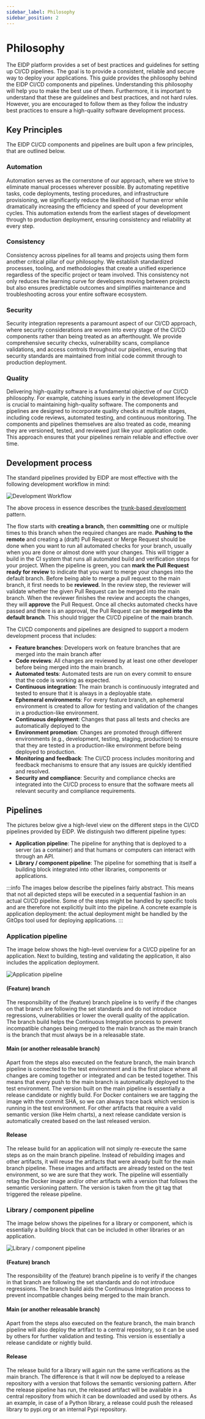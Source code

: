 ```yaml
---
sidebar_label: Philosophy
sidebar_position: 2
---
```


# Philosophy

The EIDP platform provides a set of best practices and guidelines for setting up CI/CD pipelines.
The goal is to provide a consistent, reliable and secure way to deploy your applications.
This guide provides the philosophy behind the EIDP CI/CD components and pipelines.
Understanding this philosophy will help you to make the best use of them.
Furthermore, it is important to understand that these are guidelines and best practices, and not hard rules.
However, you are encouraged to follow them as they follow the industry best practices to ensure a high-quality software development process.

## Key Principles

The EIDP CI/CD components and pipelines are built upon a few principles, that are outlined below.

### Automation

Automation serves as the cornerstone of our approach, where we strive to eliminate manual processes wherever possible.
By automating repetitive tasks, code deployments, testing procedures, and infrastructure provisioning, we significantly reduce the likelihood of human error while dramatically increasing the efficiency and speed of your development cycles.
This automation extends from the earliest stages of development through to production deployment, ensuring consistency and reliability at every step.

### Consistency

Consistency across pipelines for all teams and projects using them form another critical pillar of our philosophy.
We establish standardized processes, tooling, and methodologies that create a unified experience regardless of the specific project or team involved.
This consistency not only reduces the learning curve for developers moving between projects but also ensures predictable outcomes and simplifies maintenance and troubleshooting across your entire software ecosystem.

### Security

Security integration represents a paramount aspect of our CI/CD approach, where security considerations are woven into every stage of the CI/CD components rather than being treated as an afterthought.
We provide comprehensive security checks, vulnerability scans, compliance validations, and access controls throughout our pipelines, ensuring that security standards are maintained from initial code commit through to production deployment.

### Quality

Delivering high-quality software is a fundamental objective of our CI/CD philosophy.
For example, catching issues early in the development lifecycle is crucial to maintaining high-quality software.
The components and pipelines are designed to incorporate quality checks at multiple stages, including code reviews, automated testing, and continuous monitoring.
The components and pipelines themselves are also treated as code, meaning they are versioned, tested, and reviewed just like your application code.
This approach ensures that your pipelines remain reliable and effective over time.

## Development process

The standard pipelines provided by EIDP are most effective with the following development workflow in mind:

![Development Workflow](/img/cicd/development-workflow.svg)

The above process in essence describes the [trunk-based development](https://trunkbaseddevelopment.com/) pattern.

The flow starts with **creating a branch**, then **committing** one or multiple times to this branch when the required changes are made.
**Pushing to the remote** and creating a (draft) Pull Request or Merge Request should be done when you want to run all automated checks for your branch, usually when you are done or almost done with your changes.
This will trigger a build in the CI system that runs all automated build and verification steps for your project.
When the pipeline is green, you can **mark the Pull Request ready for review** to indicate that you want to merge your changes into the default branch.
Before being able to merge a pull request to the main branch, it first needs to be **reviewed**.
In the review step, the reviewer will validate whether the given Pull Request can be merged into the main branch.
When the reviewer finishes the review and accepts the changes, they will **approve** the Pull Request.
Once all checks automated checks have passed and there is an approval, the Pull Request can be **merged into the default branch**.
This should trigger the CI/CD pipeline of the main branch.

The CI/CD components and pipelines are designed to support a modern development process that includes:

- **Feature branches**: Developers work on feature branches that are merged into the main branch after
- **Code reviews**: All changes are reviewed by at least one other developer before being merged into the main branch.
- **Automated tests**: Automated tests are run on every commit to ensure that the code is working as expected.
- **Continuous integration**: The main branch is continuously integrated and tested to ensure that it is always in a deployable state.
- **Ephemeral environments**: For every feature branch, an ephemeral environment is created to allow for testing and validation of the changes in a production-like environment.
- **Continuous deployment**: Changes that pass all tests and checks are automatically deployed to the
- **Environment promotion**: Changes are promoted through different environments (e.g., development, testing, staging, production) to ensure that they are tested in a production-like environment before being deployed to production.
- **Monitoring and feedback**: The CI/CD process includes monitoring and feedback mechanisms to ensure that any issues are quickly identified and resolved.
- **Security and compliance**: Security and compliance checks are integrated into the CI/CD process to ensure that the software meets all relevant security and compliance requirements.

## Pipelines

The pictures below give a high-level view on the different steps in the CI/CD pipelines provided by EIDP.
We distinguish two different pipeline types:

- **Application pipeline**: The pipeline for anything that is deployed to a server (as a container) and that humans or computers can interact with through an API.
- **Library / component pipeline**: The pipeline for something that is itself a building block integrated into other libraries, components or applications.

:::info
    The images below describe the pipelines fairly abstract.
    This means that not all depicted steps will be executed in a sequential fashion in an actual CI/CD pipeline.
    Some of the steps might be handled by specific tools and are therefore not explicitly built into the pipeline.
    A concrete example is application deployment: the actual deployment might be handled by the GitOps tool used for deploying applications.
:::

### Application pipeline

The image below shows the high-level overview for a CI/CD pipeline for an application.
Next to building, testing and validating the application, it also includes the application deployment.

![Application pipeline](/img/cicd/build-pipelines-application.svg)

#### (Feature) branch

The responsibility of the (feature) branch pipeline is to verify if the changes on that branch are following the set standards and do not introduce regressions, vulnerabilities or lower the overall quality of the application.
The branch build helps the Continuous Integration process to prevent incompatible changes being merged to the main branch as the main branch is the branch that must always be in a releasable state.

#### Main (or another releasable branch)

Apart from the steps also executed on the feature branch, the main branch pipeline is connected to the test environment and is the first place where all changes are coming together or integrated and can be tested together.
This means that every push to the main branch is automatically deployed to the test environment.
The version built on the main pipeline is essentially a release candidate or nightly build.
For Docker containers we are tagging the image with the commit SHA, so we can always trace back which version is running in the test environment.
For other artifacts that require a valid semantic version (like Helm charts), a next release candidate version is automatically created based on the last released version.

#### Release

The release build for an application will not simply re-execute the same steps as on the main branch pipeline.
Instead of rebuilding images and other artifacts, it will reuse the artifacts that were already built for the main branch pipeline.
These images and artifacts are already tested on the test environment, so we are sure that they work.
The pipeline will essentially retag the Docker image and/or other artifacts with a version that follows the semantic versioning pattern.
The version is taken from the git tag that triggered the release pipeline.

### Library / component pipeline

The image below shows the pipelines for a library or component, which is essentially a building block that can be included in other libraries or an application.

![Library / component pipeline](/img/cicd/build-pipelines-library-component.svg)

#### (Feature) branch

The responsibility of the (feature) branch pipeline is to verify if the changes in that branch are following the set standards and do not introduce regressions.
The branch build aids the Continuous Integration process to prevent incompatible changes being merged to the main branch.

#### Main (or another releasable branch)

Apart from the steps also executed on the feature branch, the main branch pipeline will also deploy the artifact to a central repository, so it can be used by others for further validation and testing.
This version is essentially a release candidate or nightly build.

#### Release

The release build for a library will again run the same verifications as the main branch.
The difference is that it will now be deployed to a release repository with a version that follows the semantic versioning pattern.
After the release pipeline has run, the released artifact will be available in a central repository from which it can be downloaded and used by others.
As an example, in case of a Python library, a release could push the released library to pypi.org or an internal Pypi repository.
